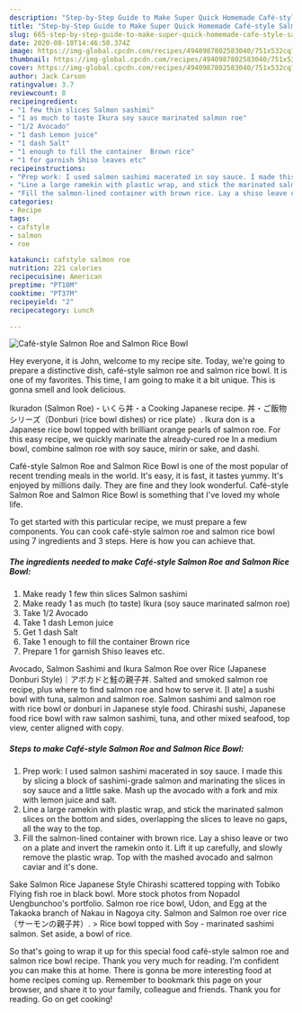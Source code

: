 ```yaml
---
description: "Step-by-Step Guide to Make Super Quick Homemade Café-style Salmon Roe and Salmon Rice Bowl"
title: "Step-by-Step Guide to Make Super Quick Homemade Café-style Salmon Roe and Salmon Rice Bowl"
slug: 665-step-by-step-guide-to-make-super-quick-homemade-cafe-style-salmon-roe-and-salmon-rice-bowl
date: 2020-08-10T14:46:50.374Z
image: https://img-global.cpcdn.com/recipes/4940987802583040/751x532cq70/cafe-style-salmon-roe-and-salmon-rice-bowl-recipe-main-photo.jpg
thumbnail: https://img-global.cpcdn.com/recipes/4940987802583040/751x532cq70/cafe-style-salmon-roe-and-salmon-rice-bowl-recipe-main-photo.jpg
cover: https://img-global.cpcdn.com/recipes/4940987802583040/751x532cq70/cafe-style-salmon-roe-and-salmon-rice-bowl-recipe-main-photo.jpg
author: Jack Carson
ratingvalue: 3.7
reviewcount: 8
recipeingredient:
- "1 few thin slices Salmon sashimi"
- "1 as much to taste Ikura soy sauce marinated salmon roe"
- "1/2 Avocado"
- "1 dash Lemon juice"
- "1 dash Salt"
- "1 enough to fill the container  Brown rice"
- "1 for garnish Shiso leaves etc"
recipeinstructions:
- "Prep work: I used salmon sashimi macerated in soy sauce. I made this by slicing a block of sashimi-grade salmon and marinating the slices in soy sauce and a little sake. Mash up the avocado with a fork and mix with lemon juice and salt."
- "Line a large ramekin with plastic wrap, and stick the marinated salmon slices on the bottom and sides, overlapping the slices to leave no gaps, all the way to the top."
- "Fill the salmon-lined container with brown rice. Lay a shiso leave or two on a plate and invert the ramekin onto it. Lift it up carefully, and slowly remove the plastic wrap. Top with the mashed avocado and salmon caviar and it&#39;s done."
categories:
- Recipe
tags:
- cafstyle
- salmon
- roe

katakunci: cafstyle salmon roe 
nutrition: 221 calories
recipecuisine: American
preptime: "PT10M"
cooktime: "PT37M"
recipeyield: "2"
recipecategory: Lunch

---
```



![Café-style Salmon Roe and Salmon Rice Bowl](https://img-global.cpcdn.com/recipes/4940987802583040/751x532cq70/cafe-style-salmon-roe-and-salmon-rice-bowl-recipe-main-photo.jpg)

Hey everyone, it is John, welcome to my recipe site. Today, we're going to prepare a distinctive dish, café-style salmon roe and salmon rice bowl. It is one of my favorites. This time, I am going to make it a bit unique. This is gonna smell and look delicious.

Ikuradon (Salmon Roe) - いくら丼 - a Cooking Japanese recipe. 丼・ご飯物シリーズ（Donburi (rice bowl dishes) or rice plate）. Ikura don is a Japanese rice bowl topped with brilliant orange pearls of salmon roe. For this easy recipe, we quickly marinate the already-cured roe In a medium bowl, combine salmon roe with soy sauce, mirin or sake, and dashi.

Café-style Salmon Roe and Salmon Rice Bowl is one of the most popular of recent trending meals in the world. It's easy, it is fast, it tastes yummy. It's enjoyed by millions daily. They are fine and they look wonderful. Café-style Salmon Roe and Salmon Rice Bowl is something that I've loved my whole life.


To get started with this particular recipe, we must prepare a few components. You can cook café-style salmon roe and salmon rice bowl using 7 ingredients and 3 steps. Here is how you can achieve that.

<!--inarticleads1-->

##### The ingredients needed to make Café-style Salmon Roe and Salmon Rice Bowl:

1. Make ready 1 few thin slices Salmon sashimi
1. Make ready 1 as much (to taste) Ikura (soy sauce marinated salmon roe)
1. Take 1/2 Avocado
1. Take 1 dash Lemon juice
1. Get 1 dash Salt
1. Take 1 enough to fill the container  Brown rice
1. Prepare 1 for garnish Shiso leaves etc.


Avocado, Salmon Sashimi and Ikura Salmon Roe over Rice (Japanese Donburi Style)｜アボカドと鮭の親子丼. Salted and smoked salmon roe recipe, plus where to find salmon roe and how to serve it. [I ate] a sushi bowl with tuna, salmon and salmon roe. Salmon sashimi and salmon roe with rice bowl or donburi in Japanese style food. Chirashi sushi, Japanese food rice bowl with raw salmon sashimi, tuna, and other mixed seafood, top view, center aligned with copy. 

<!--inarticleads2-->

##### Steps to make Café-style Salmon Roe and Salmon Rice Bowl:

1. Prep work: I used salmon sashimi macerated in soy sauce. I made this by slicing a block of sashimi-grade salmon and marinating the slices in soy sauce and a little sake. Mash up the avocado with a fork and mix with lemon juice and salt.
1. Line a large ramekin with plastic wrap, and stick the marinated salmon slices on the bottom and sides, overlapping the slices to leave no gaps, all the way to the top.
1. Fill the salmon-lined container with brown rice. Lay a shiso leave or two on a plate and invert the ramekin onto it. Lift it up carefully, and slowly remove the plastic wrap. Top with the mashed avocado and salmon caviar and it&#39;s done.


Sake Salmon Rice Japanese Style Chirashi scattered topping with Tobiko Flying fish roe in black bowl. More stock photos from Nopadol Uengbunchoo&#39;s portfolio. Salmon roe rice bowl, Udon, and Egg at the Takaoka branch of Nakau in Nagoya city. Salmon and Salmon roe over rice（サーモンの親子丼）. &gt; Rice bowl topped with Soy - marinated sashimi salmon. Set aside, a bowl of rice. 

So that's going to wrap it up for this special food café-style salmon roe and salmon rice bowl recipe. Thank you very much for reading. I'm confident you can make this at home. There is gonna be more interesting food at home recipes coming up. Remember to bookmark this page on your browser, and share it to your family, colleague and friends. Thank you for reading. Go on get cooking!
